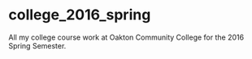 # college_2016_spring
All my college course work at Oakton Community College for the 2016 Spring Semester.
